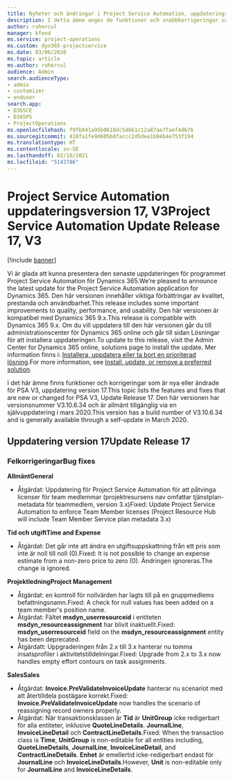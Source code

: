 ```yaml
---
title: Nyheter och ändringar i Project Service Automation, uppdateringsversion 17, version 3
description: I detta ämne anges de funktioner och snabbkorrigeringar som finns tillgängliga i Project Service Automation, uppdateringsversion 17, version 3.
author: ruhercul
manager: kfend
ms.service: project-operations
ms.custom: dyn365-projectservice
ms.date: 03/06/2020
ms.topic: article
ms.author: ruhercul
audience: Admin
search.audienceType:
- admin
- customizer
- enduser
search.app:
- D365CE
- D365PS
- ProjectOperations
ms.openlocfilehash: f9fb941a95b0610dc546b1c12a87aa7faef4d676
ms.sourcegitcommit: 418fa1fe9d605b8faccc2d5dee1b04b4e753f194
ms.translationtype: HT
ms.contentlocale: sv-SE
ms.lasthandoff: 02/10/2021
ms.locfileid: "5143786"
---
```

# <a name="project-service-automation-update-release-17-v3"></a><span data-ttu-id="d439d-103">Project Service Automation uppdateringsversion 17, V3</span><span class="sxs-lookup"><span data-stu-id="d439d-103">Project Service Automation Update Release 17, V3</span></span>

[!include [banner](../includes/psa-now-project-operations.md)]

<span data-ttu-id="d439d-104">Vi är glada att kunna presentera den senaste uppdateringen för programmet Project Service Automation för Dynamics 365.</span><span class="sxs-lookup"><span data-stu-id="d439d-104">We’re pleased to announce the latest update for the Project Service Automation application for Dynamics 365.</span></span> <span data-ttu-id="d439d-105">Den här versionen innehåller viktiga förbättringar av kvalitet, prestanda och användbarhet.</span><span class="sxs-lookup"><span data-stu-id="d439d-105">This release includes some important improvements to quality, performance, and usability.</span></span>  <span data-ttu-id="d439d-106">Den här versionen är kompatibel med Dynamics 365 9.x.</span><span class="sxs-lookup"><span data-stu-id="d439d-106">This release is compatible with Dynamics 365 9.x.</span></span> <span data-ttu-id="d439d-107">Om du vill uppdatera till den här versionen går du till administrationscenter för Dynamics 365 online och går till sidan Lösningar för att installera uppdateringen.</span><span class="sxs-lookup"><span data-stu-id="d439d-107">To update to this release, visit the Admin Center for Dynamics 365 online, solutions page to install the update.</span></span> <span data-ttu-id="d439d-108">Mer information finns i: [Installera, uppdatera eller ta bort en prioriterad lösning](https://docs.microsoft.com/power-platform/admin/install-remove-preferred-solution).</span><span class="sxs-lookup"><span data-stu-id="d439d-108">For more information, see [Install, update, or remove a preferred solution](https://docs.microsoft.com/power-platform/admin/install-remove-preferred-solution).</span></span>

<span data-ttu-id="d439d-109">I det här ämne finns funktioner och korrigeringar som är nya eller ändrade för PSA V3, uppdatering version 17.</span><span class="sxs-lookup"><span data-stu-id="d439d-109">This topic lists the features and fixes that are new or changed for PSA V3, Update Release 17.</span></span> <span data-ttu-id="d439d-110">Den här versionen har versionsnummer V3.10.6.34 och är allmänt tillgänglig via en självuppdatering i mars 2020.</span><span class="sxs-lookup"><span data-stu-id="d439d-110">This version has a build number of V3.10.6.34 and is generally available through a self-update in March 2020.</span></span>


## <a name="update-release-17"></a><span data-ttu-id="d439d-111">Uppdatering version 17</span><span class="sxs-lookup"><span data-stu-id="d439d-111">Update Release 17</span></span>

### <a name="bug-fixes"></a><span data-ttu-id="d439d-112">Felkorrigeringar</span><span class="sxs-lookup"><span data-stu-id="d439d-112">Bug fixes</span></span>

<span data-ttu-id="d439d-113">**Allmänt**</span><span class="sxs-lookup"><span data-stu-id="d439d-113">**General**</span></span>

- <span data-ttu-id="d439d-114">Åtgärdat: Uppdatering för Project Service Automation för att påtvinga licenser för team medlemmar (projektresursens nav omfattar tjänstplan-metadata för teammedlem, version 3.x)</span><span class="sxs-lookup"><span data-stu-id="d439d-114">Fixed: Update Project Service Automation to enforce Team Member licenses (Project Resource Hub will include Team Member Service plan metadata 3.x)</span></span>
 
<span data-ttu-id="d439d-115">**Tid och utgift**</span><span class="sxs-lookup"><span data-stu-id="d439d-115">**Time and Expense**</span></span>

- <span data-ttu-id="d439d-116">Åtgärdat: Det går inte att ändra en utgiftsuppskattning från ett pris som inte är noll till noll (0).</span><span class="sxs-lookup"><span data-stu-id="d439d-116">Fixed: It is not possible to change an expense estimate from a non-zero price to zero (0).</span></span> <span data-ttu-id="d439d-117">Ändringen ignoreras.</span><span class="sxs-lookup"><span data-stu-id="d439d-117">The change is ignored.</span></span>

<span data-ttu-id="d439d-118">**Projektledning**</span><span class="sxs-lookup"><span data-stu-id="d439d-118">**Project Management**</span></span>

- <span data-ttu-id="d439d-119">Åtgärdat: en kontroll för nollvärden har lagts till på en gruppmedlems befattningsnamn.</span><span class="sxs-lookup"><span data-stu-id="d439d-119">Fixed: A check for null values has been added on a team member's position name.</span></span>
- <span data-ttu-id="d439d-120">Åtgärdat: Fältet **msdyn_userresourceid** i entiteten **msdyn_resourceassignment** har blivit inaktuellt.</span><span class="sxs-lookup"><span data-stu-id="d439d-120">Fixed: **msdyn_userresourceid** field on the **msdyn_resourceassignment** entity has been deprecated.</span></span>
- <span data-ttu-id="d439d-121">Åtgärdatt: Uppgraderingen från 2.x till 3.x hanterar nu tomma insatsprofiler i aktivitetstilldelningar.</span><span class="sxs-lookup"><span data-stu-id="d439d-121">Fixed: Upgrade from 2.x to 3.x now handles empty effort contours on task assignments.</span></span>

<span data-ttu-id="d439d-122">**Sales**</span><span class="sxs-lookup"><span data-stu-id="d439d-122">**Sales**</span></span>

- <span data-ttu-id="d439d-123">Åtgärdat: **Invoice.PreValidateInvoiceUpdate** hanterar nu scenariot med att återtilldela postägare korrekt.</span><span class="sxs-lookup"><span data-stu-id="d439d-123">Fixed: **Invoice.PreValidateInvoiceUpdate** now handles the scenario of reassigning record owners properly.</span></span>
- <span data-ttu-id="d439d-124">Åtgärdat: När transaktionsklassen är **Tid** är **UnitGroup** icke redigerbart för alla entiteter, inklusive **QuoteLineDetails**. **JournalLine**, **InvoiceLineDetail** och **ContractLineDetails**.</span><span class="sxs-lookup"><span data-stu-id="d439d-124">Fixed: When the transaction class is **Time**, **UnitGroup** is non-editable for all entities including, **QuoteLineDetails**, **JournalLine**, **InvoiceLineDetail**, and **ContractLineDetails**.</span></span> <span data-ttu-id="d439d-125">**Enhet** är emellertid icke-redigerbart endast för **JournalLine** och **InvoiceLineDetails**.</span><span class="sxs-lookup"><span data-stu-id="d439d-125">However, **Unit** is non-editable only for **JournalLine** and **InvoiceLineDetails**.</span></span>


